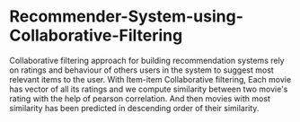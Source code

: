 # Recommender-System-using-Collaborative-Filtering

Collaborative filtering approach for building recommendation systems rely on ratings and behaviour of others users in the system to suggest most relevant items to the user.
With Item-item Collaborative filtering, Each movie has vector of all its ratings and we compute similarity between two movie's rating with the help of pearson correlation. And then movies with most similarity has been predicted in descending order of their similarity.
